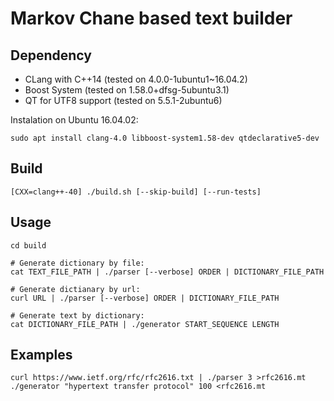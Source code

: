 # Markov Chane based text builder

## Dependency

* CLang with C++14 (tested on 4.0.0-1ubuntu1~16.04.2)
* Boost System (tested on 1.58.0+dfsg-5ubuntu3.1)
* QT for UTF8 support (tested on 5.5.1-2ubuntu6)

Instalation on Ubuntu 16.04.02:
```
sudo apt install clang-4.0 libboost-system1.58-dev qtdeclarative5-dev
```

## Build

```
[CXX=clang++-40] ./build.sh [--skip-build] [--run-tests]
```

## Usage

```
cd build

# Generate dictionary by file:
cat TEXT_FILE_PATH | ./parser [--verbose] ORDER | DICTIONARY_FILE_PATH

# Generate dictianary by url:
curl URL | ./parser [--verbose] ORDER | DICTIONARY_FILE_PATH

# Generate text by dictionary:
cat DICTIONARY_FILE_PATH | ./generator START_SEQUENCE LENGTH
```

## Examples

```
curl https://www.ietf.org/rfc/rfc2616.txt | ./parser 3 >rfc2616.mt
./generator "hypertext transfer protocol" 100 <rfc2616.mt
```
